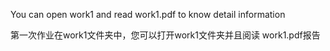 You can open work1 and read work1.pdf to know detail information

第一次作业在work1文件夹中，您可以打开work1文件夹并且阅读 work1.pdf报告
